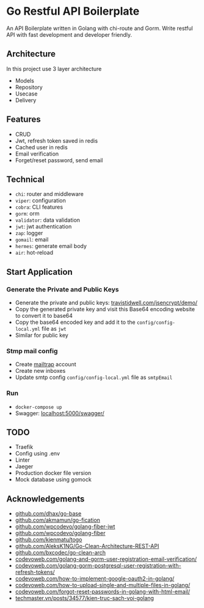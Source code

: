 # Go Restful API Boilerplate

An API Boilerplate written in Golang with chi-route and Gorm. Write restful API with fast development and developer friendly.

## Architecture

In this project use 3 layer architecture

- Models
- Repository
- Usecase
- Delivery

## Features

- CRUD
- Jwt, refresh token saved in redis
- Cached user in redis
- Email verification
- Forget/reset password, send email

## Technical

- `chi`: router and middleware
- `viper`: configuration
- `cobra`: CLI features
- `gorm`: orm
- `validator`: data validation
- `jwt`: jwt authentication
- `zap`: logger
- `gomail`: email
- `hermes`: generate email body
- `air`: hot-reload

## Start Application

### Generate the Private and Public Keys

- Generate the private and public keys: [travistidwell.com/jsencrypt/demo/](https://travistidwell.com/jsencrypt/demo/)
- Copy the generated private key and visit this Base64 encoding website to convert it to base64
- Copy the base64 encoded key and add it to the `config/config-local.yml` file as `jwt`
- Similar for public key

### Stmp mail config

- Create [mailtrap](https://mailtrap.io/) account
- Create new inboxes
- Update smtp config `config/config-local.yml` file as `smtpEmail`

### Run

- `docker-compose up`
- Swagger: [localhost:5000/swagger/](http://localhost:5000/swagger/)

## TODO

- Traefik
- Config using .env
- Linter
- Jaeger
- Production docker file version
- Mock database using gomock

## Acknowledgements

- [github.com/dhax/go-base](https://github.com/dhax/go-base)
- [github.com/akmamun/go-fication](https://github.com/akmamun/go-fication)
- [github.com/wpcodevo/golang-fiber-jwt](https://github.com/wpcodevo/golang-fiber-jwt)
- [github.com/wpcodevo/golang-fiber](https://github.com/wpcodevo/golang-fiber)
- [github.com/kienmatu/togo](https://github.com/kienmatu/togo)
- [github.com/AleksK1NG/Go-Clean-Architecture-REST-API](https://github.com/AleksK1NG/Go-Clean-Architecture-REST-API)
- [github.com/bxcodec/go-clean-arch](https://github.com/bxcodec/go-clean-arch)
- [codevoweb.com/golang-and-gorm-user-registration-email-verification/](https://codevoweb.com/golang-and-gorm-user-registration-email-verification/)
- [codevoweb.com/golang-gorm-postgresql-user-registration-with-refresh-tokens/](https://codevoweb.com/golang-gorm-postgresql-user-registration-with-refresh-tokens/)
- [codevoweb.com/how-to-implement-google-oauth2-in-golang/](https://codevoweb.com/how-to-implement-google-oauth2-in-golang/)
- [codevoweb.com/how-to-upload-single-and-multiple-files-in-golang/](https://codevoweb.com/how-to-upload-single-and-multiple-files-in-golang/)
- [codevoweb.com/forgot-reset-passwords-in-golang-with-html-email/](https://codevoweb.com/forgot-reset-passwords-in-golang-with-html-email/)
- [techmaster.vn/posts/34577/kien-truc-sach-voi-golang](https://techmaster.vn/posts/34577/kien-truc-sach-voi-golang)

